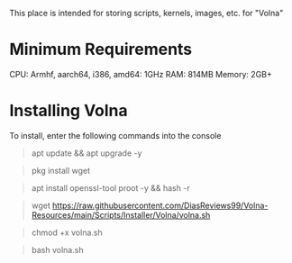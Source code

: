 This place is intended for storing scripts, kernels, images, etc. for "Volna"

# Minimum Requirements
CPU: Armhf, aarch64, i386, amd64: 1GHz
RAM: 814MB
Memory: 2GB+

# Installing Volna
To install, enter the following commands into the console

> apt update && apt upgrade -y

> pkg install wget

> apt install openssl-tool proot -y && hash -r

> wget https://raw.githubusercontent.com/DiasReviews99/Volna-Resources/main/Scripts/Installer/Volna/volna.sh

> chmod +x volna.sh

> bash volna.sh
